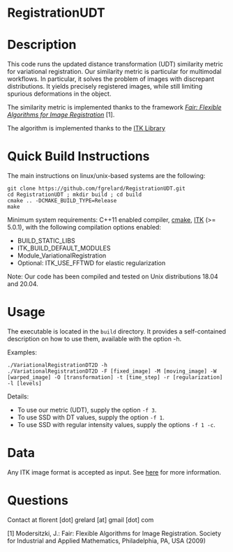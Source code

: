 # RegistrationUDT

Description
===========

This code runs the updated distance transformation (UDT) similarity metric for variational registration. Our similarity metric is particular for multimodal workflows. In particular, it solves the problem of images with discrepant distributions. It yields precisely registered images, while still limiting spurious deformations in the object. 

The similarity metric is implemented thanks to the framework [*Fair: Flexible Algorithms for Image Registration*](https://dl.acm.org/doi/10.5555/1816330) [1].

The algorithm is implemented thanks to the [ITK Library](https://itk.org/)



Quick Build Instructions
========================
The main instructions on linux/unix-based systems are the following:

```shell
git clone https://github.com/fgrelard/RegistrationUDT.git
cd RegistrationUDT ; mkdir build ; cd build
cmake .. -DCMAKE_BUILD_TYPE=Release
make
```

Minimum system requirements: C++11 enabled compiler, [cmake](http://cmake.org), [ITK](http://itk.org/) (>= 5.0.1), with the following compilation options enabled:
* BUILD_STATIC_LIBS
* ITK_BUILD_DEFAULT_MODULES
* Module_VariationalRegistration
* Optional: ITK_USE_FFTWD for elastic regularization

Note: Our code has been compiled and tested on Unix distributions 18.04 and 20.04.


Usage
========================
The executable is located in the `build` directory. 
It provides a self-contained description on how to use them, available with the option -h.

Examples:
```shell
./VariationalRegistrationDT2D -h
./VariationalRegistrationDT2D -F [fixed_image] -M [moving_image] -W [warped_image] -O [transformation] -t [time_step] -r [regularization] -l [levels]
```
Details:
* To use our metric (UDT), supply the option `-f 3`. 
* To use SSD with DT values, supply the option `-f 1`.
* To use SSD with regular intensity values, supply the options `-f 1 -c`.


Data
========================
Any ITK image format is accepted as input. See [here](https://itk.org/Wiki/ITK/File_Formats) for more information.

Questions
========================
Contact at florent [dot] grelard [at] gmail [dot] com

[1] Modersitzki, J.: Fair: Flexible Algorithms for Image Registration. Society for Industrial and Applied Mathematics, Philadelphia, PA, USA (2009)
